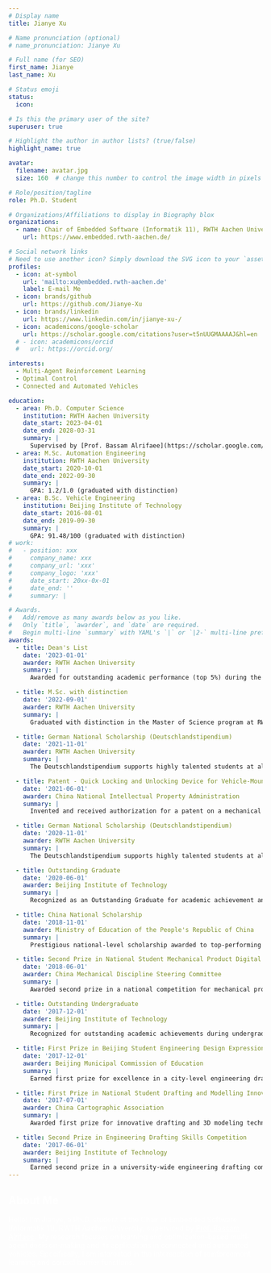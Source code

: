 ```yaml
---
# Display name
title: Jianye Xu

# Name pronunciation (optional)
# name_pronunciation: Jianye Xu

# Full name (for SEO)
first_name: Jianye
last_name: Xu

# Status emoji
status:
  icon:

# Is this the primary user of the site?
superuser: true

# Highlight the author in author lists? (true/false)
highlight_name: true

avatar: 
  filename: avatar.jpg
  size: 160  # change this number to control the image width in pixels

# Role/position/tagline
role: Ph.D. Student

# Organizations/Affiliations to display in Biography blox
organizations:
  - name: Chair of Embedded Software (Informatik 11), RWTH Aachen University
    url: https://www.embedded.rwth-aachen.de/

# Social network links
# Need to use another icon? Simply download the SVG icon to your `assets/media/icons/` folder.
profiles:
  - icon: at-symbol
    url: 'mailto:xu@embedded.rwth-aachen.de'
    label: E-mail Me
  - icon: brands/github
    url: https://github.com/Jianye-Xu
  - icon: brands/linkedin
    url: https://www.linkedin.com/in/jianye-xu-/
  - icon: academicons/google-scholar
    url: https://scholar.google.com/citations?user=t5nUUGMAAAAJ&hl=en
  # - icon: academicons/orcid
  #   url: https://orcid.org/

interests:
  - Multi-Agent Reinforcement Learning
  - Optimal Control
  - Connected and Automated Vehicles

education:
  - area: Ph.D. Computer Science
    institution: RWTH Aachen University
    date_start: 2023-04-01
    date_end: 2028-03-31
    summary: |
      Supervised by [Prof. Bassam Alrifaee](https://scholar.google.com/citations?user=M8JL-poAAAAJ&hl=en).
  - area: M.Sc. Automation Engineering
    institution: RWTH Aachen University
    date_start: 2020-10-01
    date_end: 2022-09-30
    summary: |
      GPA: 1.2/1.0 (graduated with distinction)
  - area: B.Sc. Vehicle Engineering
    institution: Beijing Institute of Technology
    date_start: 2016-08-01
    date_end: 2019-09-30
    summary: |
      GPA: 91.48/100 (graduated with distinction)
# work:
#   - position: xxx
#     company_name: xxx
#     company_url: 'xxx'
#     company_logo: 'xxx'
#     date_start: 20xx-0x-01
#     date_end: ''
#     summary: |

# Awards.
#   Add/remove as many awards below as you like.
#   Only `title`, `awarder`, and `date` are required.
#   Begin multi-line `summary` with YAML's `|` or `|2-` multi-line prefix and indent 2 spaces below.
awards:
  - title: Dean's List
    date: '2023-01-01'
    awarder: RWTH Aachen University
    summary: |
      Awarded for outstanding academic performance (top 5%) during the Master's program at RWTH Aachen University.

  - title: M.Sc. with distinction
    date: '2022-09-01'
    awarder: RWTH Aachen University
    summary: |
      Graduated with distinction in the Master of Science program at RWTH Aachen University.

  - title: German National Scholarship (Deutschlandstipendium)
    date: '2021-11-01'
    awarder: RWTH Aachen University
    summary: |
      The Deutschlandstipendium supports highly talented students at all participating universities in Germany..

  - title: Patent - Quick Locking and Unlocking Device for Vehicle-Mounted Power Battery Box
    date: '2021-06-01'
    awarder: China National Intellectual Property Administration
    summary: |
      Invented and received authorization for a patent on a mechanical device to enhance safety and efficiency in battery swapping systems for electric vehicles.

  - title: German National Scholarship (Deutschlandstipendium)
    date: '2020-11-01'
    awarder: RWTH Aachen University
    summary: |
      The Deutschlandstipendium supports highly talented students at all participating universities in Germany..

  - title: Outstanding Graduate
    date: '2020-06-01'
    awarder: Beijing Institute of Technology
    summary: |
      Recognized as an Outstanding Graduate for academic achievement and contributions during undergraduate studies.

  - title: China National Scholarship
    date: '2018-11-01'
    awarder: Ministry of Education of the People's Republic of China
    summary: |
      Prestigious national-level scholarship awarded to top-performing students for academic excellence.

  - title: Second Prize in National Student Mechanical Product Digital Design Competition
    date: '2018-06-01'
    awarder: China Mechanical Discipline Steering Committee
    summary: |
      Awarded second prize in a national competition for mechanical product digital design, demonstrating advanced CAD modeling and design skills.

  - title: Outstanding Undergraduate
    date: '2017-12-01'
    awarder: Beijing Institute of Technology
    summary: |
      Recognized for outstanding academic achievements during undergraduate studies.

  - title: First Prize in Beijing Student Engineering Design Expression Competition
    date: '2017-12-01'
    awarder: Beijing Municipal Commission of Education
    summary: |
      Earned first prize for excellence in a city-level engineering drawing competition.

  - title: First Prize in National Student Drafting and Modelling Innovation Competition
    date: '2017-07-01'
    awarder: China Cartographic Association
    summary: |
      Awarded first prize for innovative drafting and 3D modeling techniques in a nationwide student competition.

  - title: Second Prize in Engineering Drafting Skills Competition
    date: '2017-06-01'
    awarder: Beijing Institute of Technology
    summary: |
      Earned second prize in a university-wide engineering drafting competition, demonstrating strong technical drawing skills.
---
```


<div style="color: white">

## About Me

Hello! I'm Jianye, a Ph.D. student at the Chair of Embedded Software (Informatik 11), RWTH Aachen University, supervised by <a href="https://www.unibw.de/cas-en/team/univ-prof-dr-ing-bassam-alrifaee" style="color: white; text-decoration: underline;">Prof. Bassam Alrifaee</a>. My research focuses on learning and optimization-based multi-agent decision-making and its applications in connected and automated vehicles. Specifically, I am interested in the intersection of reinforcement learning and control barrier functions.

</div>

